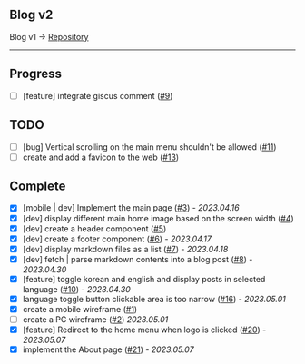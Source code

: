 ## Blog v2

Blog v1 → [Repository](https://github.com/rolemadelen/blog)

---

## Progress

- [ ] [feature] integrate giscus comment ([#9][i9])

## TODO

- [ ] [bug] Vertical scrolling on the main menu shouldn't be allowed ([#11][i11])
- [ ] create and add a favicon to the web ([#13][i13])

## Complete

- [x] [mobile | dev] Implement the main page ([#3][i3]) - _2023.04.16_
- [x] [dev] display different main home image based on the screen width ([#4][i4])
- [x] [dev] create a header component ([#5][i5])
- [x] [dev] create a footer component ([#6][i6]) - _2023.04.17_
- [x] [dev] display markdown files as a list ([#7][i7]) - _2023.04.18_
- [x] [dev] fetch | parse markdown contents into a blog post ([#8][i8]) - _2023.04.30_
- [x] [feature] toggle korean and english and display posts in selected language ([#10][i10]) - _2023.04.30_
- [x] language toggle button clickable area is too narrow ([#16][i16]) - _2023.05.01_
- [x] create a mobile wireframe ([#1][i1])
- [ ] ~~create a PC wireframe ([#2][i2])~~ _2023.05.01_
- [x] [feature] Redirect to the home menu when logo is clicked ([#20][i20]) - _2023.05.07_
- [x] implement the About page ([#21][i21]) - _2023.05.07_

[i1]: https://github.com/rolemadelen/blogv2/issues/1
[i2]: https://github.com/rolemadelen/blogv2/issues/2
[i3]: https://github.com/rolemadelen/blogv2/issues/3
[i4]: https://github.com/rolemadelen/blogv2/issues/4
[i5]: https://github.com/rolemadelen/blogv2/issues/5
[i6]: https://github.com/rolemadelen/blogv2/issues/6
[i7]: https://github.com/rolemadelen/blogv2/issues/7
[i8]: https://github.com/rolemadelen/blogv2/issues/8
[i9]: https://github.com/rolemadelen/blogv2/issues/9
[i10]: https://github.com/rolemadelen/blogv2/issues/10
[i11]: https://github.com/rolemadelen/blogv2/issues/11
[i13]: https://github.com/rolemadelen/blogv2/issues/13
[i16]: https://github.com/rolemadelen/blogv2/issues/16
[i20]: https://github.com/rolemadelen/blogv2/issues/20
[i21]: https://github.com/rolemadelen/blogv2/issues/21

